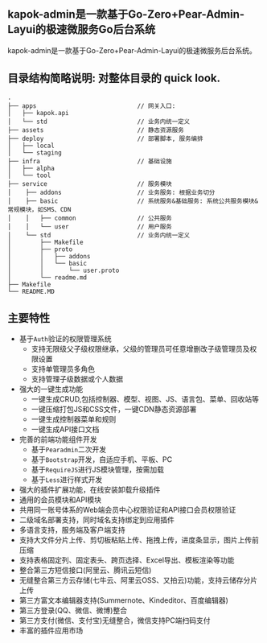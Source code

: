 ## kapok-admin是一款基于Go-Zero+Pear-Admin-Layui的极速微服务Go后台系统
kapok-admin是一款基于Go-Zero+Pear-Admin-Layui的极速微服务后台系统。

## 目录结构简略说明: 对整体目录的 quick look.
    .
    ├── apps                            // 网关入口:
    │   ├── kapok.api
    │   └── std                         // 业务内统一定义
    ├── assets                          // 静态资源服务
    ├── deploy                          // 部署脚本, 服务编排
    │   ├── local
    │   └── staging
    ├── infra                           // 基础设施
    │   ├── alpha
    │   └── tool
    ├── service                         // 服务模块
    │    ├── addons                     // 业务服务: 根据业务切分
    │    ├── basic                      // 系统服务&基础服务: 系统公共服务模块&常规模块，如SMS、CDN
    │    │   ├── common                 // 公共服务
    │    │   └── user                   // 用户服务
    │    └── std                        // 业务内统一定义
    │        ├── Makefile
    │        ├── proto
    │        │   ├── addons
    │        │   └── basic
    │        │       └── user.proto
    │        └── readme.md
    ├── Makefile
    └── README.MD

## 主要特性

* 基于`Auth`验证的权限管理系统
    * 支持无限级父子级权限继承，父级的管理员可任意增删改子级管理员及权限设置
    * 支持单管理员多角色
    * 支持管理子级数据或个人数据
* 强大的一键生成功能
    * 一键生成CRUD,包括控制器、模型、视图、JS、语言包、菜单、回收站等
    * 一键压缩打包JS和CSS文件，一键CDN静态资源部署
    * 一键生成控制器菜单和规则
    * 一键生成API接口文档
* 完善的前端功能组件开发
    * 基于`Pearadmin`二次开发
    * 基于`Bootstrap`开发，自适应手机、平板、PC
    * 基于`RequireJS`进行JS模块管理，按需加载
    * 基于`Less`进行样式开发
* 强大的插件扩展功能，在线安装卸载升级插件
* 通用的会员模块和API模块
* 共用同一账号体系的Web端会员中心权限验证和API接口会员权限验证
* 二级域名部署支持，同时域名支持绑定到应用插件
* 多语言支持，服务端及客户端支持
* 支持大文件分片上传、剪切板粘贴上传、拖拽上传，进度条显示，图片上传前压缩
* 支持表格固定列、固定表头、跨页选择、Excel导出、模板渲染等功能
* 整合第三方短信接口(阿里云、腾讯云短信)
* 无缝整合第三方云存储(七牛云、阿里云OSS、又拍云)功能，支持云储存分片上传
* 第三方富文本编辑器支持(Summernote、Kindeditor、百度编辑器)
* 第三方登录(QQ、微信、微博)整合
* 第三方支付(微信、支付宝)无缝整合，微信支持PC端扫码支付
* 丰富的插件应用市场
